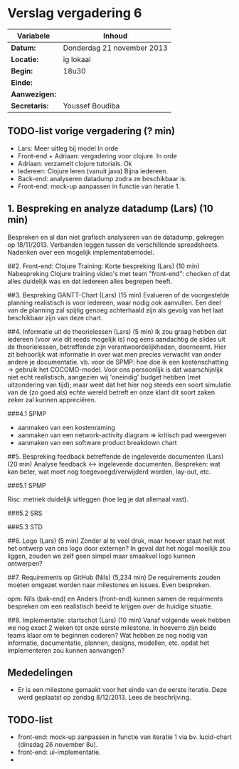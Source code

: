 # Verslag vergadering 6

Variabele		|Inhoud
---			|---
**Datum:**              |Donderdag 21 november 2013
**Locatie:**            |ig lokaal
**Begin:**              |18u30
**Einde:**              |
**Aanwezigen:**         |
**Secretaris:**         |Youssef Boudiba

## TODO-list vorige vergadering (? min)

* Lars: Meer uitleg bij model
  In orde
* Front-end + Adriaan: vergadering voor clojure.
  In orde
* Adriaan: verzamelt clojure tutorials.
  Ok
* Iedereen: Clojure leren (vanuit java) 
  Bijna iedereen.
* Back-end: analyseren datadump zodra ze beschikbaar is.
* Front-end: mock-up aanpassen in functie van iteratie 1.


## 1. Bespreking en analyze datadump (Lars) (10 min)

Bespreken en al dan niet grafisch analyseren van de datadump, gekregen op 18/11/2013. Verbanden leggen tussen de verschillende spreadsheets. Nadenken over een mogelijk implementatiemodel.


##2. Front-end: Clojure Training: Korte bespreking (Lars) (10 min)
Nabespreking Clojure training video's met team "front-end": checken of dat alles duidelijk was en dat iedereen alles begrepen heeft.

##3. Bespreking GANTT-Chart (Lars) (15 min)
Evalueren of de voorgestelde planning realistisch is voor iedereen, waar nodig ook aanvullen. Een deel van de planning zal spijtig genoeg achterhaald zijn als gevolg van het laat beschikbaar zijn van deze chart.

##4. Informatie uit de theorielessen (Lars) (5 min)
Ik zou graag hebben dat iedereen (voor wie dit reeds mogelijk is) nog eens aandachtig de slides uit de theorielessen, betreffende zijn verantwoordelijkheden, doorneemt. Hier zit behoorlijk wat informatie in over wat men precies verwacht van onder andere je documentatie. vb. voor de SPMP: hoe doe ik een kostenschatting -> gebruik het COCOMO-model. Voor ons persoonlijk is dat waarschijnlijk niet echt realistisch, aangezien wij 'oneindig' budget hebben (met uitzondering van tijd); maar weet dat het hier nog steeds een soort simulatie van de (zo goed als) echte wereld betreft en onze klant dit soort zaken zeker zal kunnen appreciëren.

###4.1 SPMP
* aanmaken van een kostenraming
* aanmaken van een network-activity diagram => kritisch pad weergeven
* aanmaken van een software product breakdown chart


##5. Bespreking feedback betreffende de ingeleverde documenten (Lars) (20 min)
Analyse feedback <-> ingeleverde documenten. Bespreken: wat kan beter, wat moet nog toegevoegd/verwijderd worden, lay-out, etc.

###5.1 SPMP

Risc: metriek duidelijk uitleggen (hoe leg je dat allemaal vast).

###5.2 SRS

###5.3 STD


##6. Logo (Lars) (5 min)
Zonder al te veel druk, maar hoever staat het met het ontwerp van ons logo door externen? In geval dat het nogal moeilijk zou liggen, zouden we zelf geen simpel maar smaakvol logo kunnen ontwerpen?

##7. Requirements op GitHub (Nils) (5,234 min)
De requirements zouden moeten omgezet worden naar milestones en issues. Even bespreken.

opm: Nils (bak-end) en Anders (front-end) kunnen samen de requirments bespreken om een realistisch beeld te krijgen over de huidige situatie.

##8. Implementatie: startschot (Lars) (10 min)
Vanaf volgende week hebben we nog exact 2 weken tot onze eerste milestone. In hoeverre zijn beide teams klaar om te beginnen coderen? Wat hebben ze nog nodig van informatie, documentatie, plannen, designs, modellen, etc. opdat het implementeren zou kunnen aanvangen?

## Mededelingen
* Er is een milestone gemaakt voor het einde van de eerste iteratie. Deze werd geplaatst op zondag 8/12/2013. Lees de beschrijving.

## TODO-list
* front-end: mock-up aanpassen in functie van iteratie 1 via bv. lucid-chart (dinsdag 26 november 8u).
* front-end: ui-implementatie.
* 
